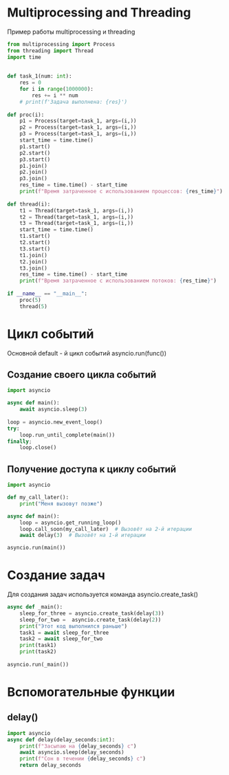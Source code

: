 # Multiprocessing and Threading

Пример работы multiprocessing и threading

```python
from multiprocessing import Process  
from threading import Thread  
import time  
  
  
def task_1(num: int):  
    res = 0  
    for i in range(1000000):  
        res += i ** num  
    # print(f'Задача выполнена: {res}')  
  
def proc(i):  
    p1 = Process(target=task_1, args=(i,))  
    p2 = Process(target=task_1, args=(i,))  
    p3 = Process(target=task_1, args=(i,))  
    start_time = time.time()  
    p1.start()  
    p2.start()  
    p3.start()  
    p1.join()  
    p2.join()  
    p3.join()  
    res_time = time.time() - start_time  
    print(f"Время затраченное с использованием процессов: {res_time}")  
  
def thread(i):  
    t1 = Thread(target=task_1, args=(i,))  
    t2 = Thread(target=task_1, args=(i,))  
    t3 = Thread(target=task_1, args=(i,))  
    start_time = time.time()  
    t1.start()  
    t2.start()  
    t3.start()  
    t1.join()  
    t2.join()  
    t3.join()  
    res_time = time.time() - start_time  
    print(f"Время затраченное с использованием потоков: {res_time}")  
  
if __name__ == "__main__":  
    proc(5)  
    thread(5)
```

# Цикл событий

Основной default - й цикл событий asyncio.run(func())

## Создание своего цикла событий

```python
import asyncio

async def main():
	await asyncio.sleep(3)
	
loop = asyncio.new_event_loop()
try:	
	loop.run_until_complete(main())
finally;
	loop.close()

```

## Получение доступа к циклу событий

```python
import asyncio

def my_call_later():
	print("Меня вызовут позже")

async def main():
	loop = asyncio.get_running_loop()
	loop.call_soon(my_call_later)  # Вызовёт на 2-й итерации
	await delay(3)  # Вызовёт на 1-й итерации

asyncio.run(main())
```

# Создание задач

Для создания задач используется команда asyncio.create_task()

```python
async def _main():  
    sleep_for_three = asyncio.create_task(delay(3)) 
    sleep_for_two =  asyncio.create_task(delay(2))
    print("Этот код выполнился раньше")  
    task1 = await sleep_for_three  
    task2 = await sleep_for_two
    print(task1)
    print(task2)  
  
asyncio.run(_main())
```





# Вспомогательные функции

## delay()

```python
import asyncio  
async def delay(delay_seconds:int):  
    print(f"Засыпаю на {delay_seconds} с")  
    await asyncio.sleep(delay_seconds)  
    print(f"Сон в течении {delay_seconds} с")  
    return delay_seconds

```